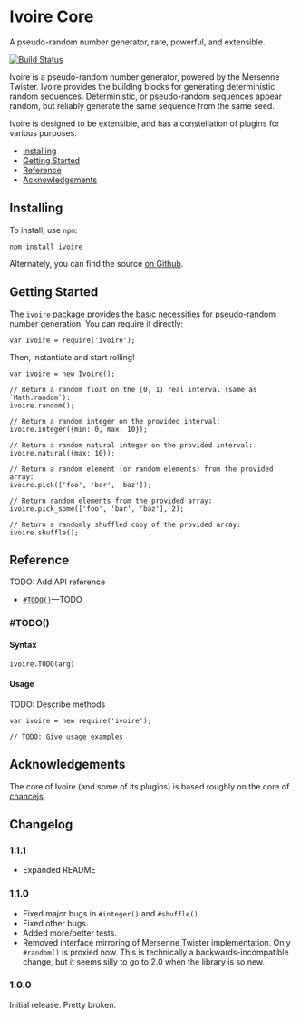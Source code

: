 Ivoire Core
===========

A pseudo-random number generator, rare, powerful, and extensible.

[![Build Status](https://travis-ci.org/dreamhorn/ivoire.svg?branch=master)](https://travis-ci.org/dreamhorn/ivoire)

Ivoire is a pseudo-random number generator, powered by the Mersenne
Twister. Ivoire provides the building blocks for generating deterministic
random sequences. Deterministic, or pseudo-random sequences appear random,
but reliably generate the same sequence from the same seed.

Ivoire is designed to be extensible, and has a constellation of plugins for
various purposes.

- [Installing](#installing)
- [Getting Started](#getting-started)
- [Reference](#reference)
- [Acknowledgements](#acknowledgements)


Installing
----------

To install, use `npm`:

    npm install ivoire

Alternately, you can find the source [on Github](https://github.com/dreamhorn/ivoire).


Getting Started
---------------

The `ivoire` package provides the basic necessities for pseudo-random number
generation. You can require it directly:

    var Ivoire = require('ivoire');


Then, instantiate and start rolling!

    var ivoire = new Ivoire();

    // Return a random float on the [0, 1) real interval (same as `Math.random`):
    ivoire.random();

    // Return a random integer on the provided interval:
    ivoire.integer({min: 0, max: 10});

    // Return a random natural integer on the provided interval:
    ivoire.natural({max: 10});

    // Return a random element (or random elements) from the provided array:
    ivoire.pick(['foo', 'bar', 'baz']);

    // Return random elements from the provided array:
    ivoire.pick_some(['foo', 'bar', 'baz'], 2);

    // Return a randomly shuffled copy of the provided array:
    ivoire.shuffle();


Reference
---------

TODO: Add API reference

- [`#TODO()`](#TODO')—TODO

### #TODO()

#### Syntax

    ivoire.TODO(arg)

#### Usage

TODO: Describe methods

```
var ivoire = new require('ivoire');

// TODO: Give usage examples
```


Acknowledgements
----------------

The core of Ivoire (and some of its plugins) is based roughly on the core of
[chancejs](http://chancejs.com/).


Changelog
---------

### 1.1.1

- Expanded README


### 1.1.0

- Fixed major bugs in `#integer()` and `#shuffle()`.
- Fixed other bugs.
- Added more/better tests.
- Removed interface mirroring of Mersenne Twister implementation. Only
  `#random()` is proxied now. This is technically a backwards-incompatible
  change, but it seems silly to go to 2.0 when the library is so new.

### 1.0.0

Initial release. Pretty broken.
